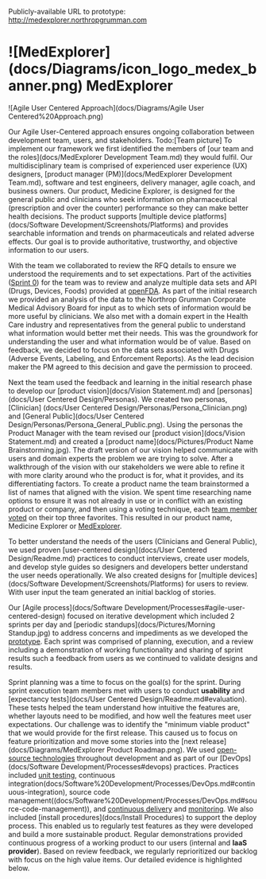 Publicly-available URL to prototype: http://medexplorer.northropgrumman.com 
# ![MedExplorer] (docs/Diagrams/icon_logo_medex_banner.png) MedExplorer
![Agile User Centered Approach](docs/Diagrams/Agile User Centered%20Approach.png)

Our Agile User-Centered approach ensures ongoing collaboration between development team, users, and stakeholders. Todo:[Team picture] To implement our framework we first identified the members of [our team and the roles](docs/MedExplorer Development Team.md) they would fulfil. Our multidisciplinary team is comprised of experienced user experience (UX) designers, [product manager (PM)](docs/MedExplorer Development Team.md), software and test engineers, delivery manager, agile coach, and business owners. Our product, Medicine Explorer, is designed for the general public and clinicians who seek information on pharmaceutical (prescription and over the counter) performance so they can make better health decisions. The product supports [multiple device platforms](docs/Software Development/Screenshots/Platforms) and provides searchable information and trends on pharmaceuticals and related adverse effects. Our goal is to provide authoritative, trustworthy, and objective information to our users.

With the team we collaborated to review the RFQ details to ensure we understood the requirements and to set expectations. Part of the activities ([Sprint 0](docs/Pictures/Sprint0activities.jpg)) for the team was to review and analyze multiple data sets and API (Drugs, Devices, Foods) provided at [openFDA](http://open.FDA.gov). As part of the initial research we provided an analysis of the data to the Northrop Grumman Corporate Medical Advisory Board for input as to which sets of information would be more useful by clinicians. We also met with a domain expert in the Health Care industry and representatives from the general public to understand what information would better met their needs. This was the groundwork for understanding the user and what information would be of value. Based on feedback, we decided to focus on the data sets associated with Drugs (Adverse Events, Labeling, and Enforcement Reports). As the lead decision maker the PM agreed to this decision and gave the permission to proceed.

Next the team used the feedback and learning in the initial research phase to develop our [product vision](docs/Vision Statement.md) and [personas](docs/User Centered Design/Personas). We created two personas, [Clinician] (docs/User Centered Design/Personas/Persona_Clinician.png) and [General Public](docs/User Centered Design/Personas/Persona_General_Public.png). Using the personas the Product Manager with the team revised our [product vision](docs/Vision Statement.md) and created a [product name](docs/Pictures/Product Name Brainstorming.jpg). The draft version of our vision helped communicate with users and domain experts the problem we are trying to solve. After a walkthrough of the vision with our stakeholders we were able to refine it with more clarity around who the product is for, what it provides, and its differentiating factors. To create a product name the team brainstormed a list of names that aligned with the vision. We spent time researching name options to ensure it was not already in use or in conflict with an existing product or company, and then using a voting technique, each [team member voted](docs/Pictures/DotVoting.jpg) on their top three favorites. This resulted in our product name, Medicine Explorer or [MedExplorer](http://MedExplorer.northropgrumman.com).

To better understand the needs of the users (Clinicians and General Public), we used proven [user-centered design](docs/User Centered Design/Readme.md) practices to conduct interviews, create user models, and develop style guides so designers and developers better understand the user needs operationally. We also created designs for [multiple devices](docs/Software Development/Screenshots/Platforms) for users to review. With user input the team generated an initial backlog of stories.

Our [Agile process](docs/Software Development/Processes#agile-user-centered-design) focused on iterative development which included 2 sprints per day and [periodic standups](docs/Pictures/Morning Standup.jpg) to address concerns and impediments as we developed the [prototype](License.md). Each sprint was comprised of planning, execution, and a review including a demonstration of working functionality and sharing of sprint results such a feedback from users as we continued to validate designs and results.

Sprint planning was a time to focus on the goal(s) for the sprint. During sprint execution team members met with users to conduct __usability__ and [expectancy tests](docs/User Centered Design/Readme.md#evaluation). These tests helped the team understand how intuitive the features are, whether layouts need to be modified, and how well the features meet user expectations. Our challenge was to identify the "minimum viable product" that we would provide for the first release. This caused us to focus on feature prioritization and move some stories into the [next release](docs/Diagrams/MedExplorer Product Roadmap.png).  We used [open-source technologies](License.md) throughout development and as part of our [DevOps](docs/Software Development/Processes#devops) practices. Practices included [unit testing](docs/Software%20Development/Processes/DevOps.md#automated-test), continuous integration(docs/Software%20Development/Processes/DevOps.md#continuous-integration), source code management((docs/Software%20Development/Processes/DevOps.md#source-code-management)), and [continuous delivery](docs/Software%20Development/Processes/DevOps.md#continuous-deliverydeployment) and [monitoring](docs/Software%20Development/Processes/DevOps.md#continuous-monitoring). We also included [install procedures](docs/Install Procedures) to support the deploy process. This enabled us to regularly test features as they were developed and build a more sustainable product. Regular demonstrations provided continuous progress of a working product to our users (internal and __IaaS provider__). Based on review feedback, we regularly reprioritized our backlog with focus on the high value items. Our detailed evidence is highlighted below.
